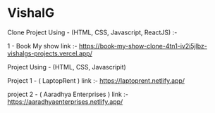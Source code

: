 # VishalG
Clone Project Using - (HTML, CSS, Javascript, ReactJS) :-

1 - Book My show link :- https://book-my-show-clone-4tn1-iv2i5jlbz-vishalgs-projects.vercel.app/

Project Using - (HTML, CSS, Javascripit)

Project 1 - ( LaptopRent ) link :- https://laptoprent.netlify.app/

project 2 - ( Aaradhya Enterprises ) link :- https://aaradhyaenterprises.netlify.app/
